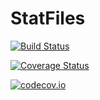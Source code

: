 # StatFiles

[![Build Status](https://travis-ci.org/davidanthoff/StatFiles.jl.svg?branch=master)](https://travis-ci.org/davidanthoff/StatFiles.jl)

[![Coverage Status](https://coveralls.io/repos/davidanthoff/StatFiles.jl/badge.svg?branch=master&service=github)](https://coveralls.io/github/davidanthoff/StatFiles.jl?branch=master)

[![codecov.io](http://codecov.io/github/davidanthoff/StatFiles.jl/coverage.svg?branch=master)](http://codecov.io/github/davidanthoff/StatFiles.jl?branch=master)
